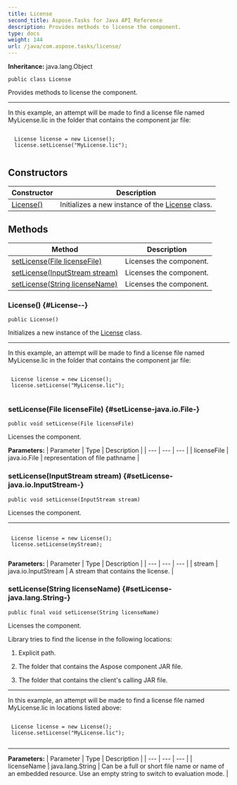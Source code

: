 ```yaml
---
title: License
second_title: Aspose.Tasks for Java API Reference
description: Provides methods to license the component.
type: docs
weight: 144
url: /java/com.aspose.tasks/license/
---
```


**Inheritance:**
java.lang.Object
```
public class License
```

Provides methods to license the component.

--------------------

In this example, an attempt will be made to find a license file named MyLicense.lic
  in the folder that contains
  the component jar file:
```

  License license = new License();
  license.setLicense("MyLicense.lic");
  
```


## Constructors

| Constructor | Description |
| --- | --- |
| [License()](#License--) | Initializes a new instance of the [License](../../com.aspose.tasks/license) class. |
## Methods

| Method | Description |
| --- | --- |
| [setLicense(File licenseFile)](#setLicense-java.io.File-) | Licenses the component. |
| [setLicense(InputStream stream)](#setLicense-java.io.InputStream-) | Licenses the component. |
| [setLicense(String licenseName)](#setLicense-java.lang.String-) | Licenses the component. |
### License() {#License--}
```
public License()
```


Initializes a new instance of the [License](../../com.aspose.tasks/license) class.

--------------------

In this example, an attempt will be made to find a license file named MyLicense.lic
  in the folder that contains
  the component jar file:
```

 License license = new License();
 license.setLicense("MyLicense.lic");
 
```



### setLicense(File licenseFile) {#setLicense-java.io.File-}
```
public void setLicense(File licenseFile)
```


Licenses the component.

**Parameters:**
| Parameter | Type | Description |
| --- | --- | --- |
| licenseFile | java.io.File | representation of file pathname |

### setLicense(InputStream stream) {#setLicense-java.io.InputStream-}
```
public void setLicense(InputStream stream)
```


Licenses the component.

--------------------

```

 License license = new License();
 license.setLicense(myStream);
 
```



**Parameters:**
| Parameter | Type | Description |
| --- | --- | --- |
| stream | java.io.InputStream | A stream that contains the license. |

### setLicense(String licenseName) {#setLicense-java.lang.String-}
```
public final void setLicense(String licenseName)
```


Licenses the component.

Library tries to find the license in the following locations:

1. Explicit path.

2. The folder that contains the Aspose component JAR file.

3. The folder that contains the client's calling JAR file.

--------------------

In this example, an attempt will be made to find a license file named MyLicense.lic in locations listed above:

```

 License license = new License();
 license.setLicense("MyLicense.lic");
 
```

--------------------

**Parameters:**
| Parameter | Type | Description |
| --- | --- | --- |
| licenseName | java.lang.String | Can be a full or short file name or name of an embedded resource. Use an empty string to switch to evaluation mode. |

